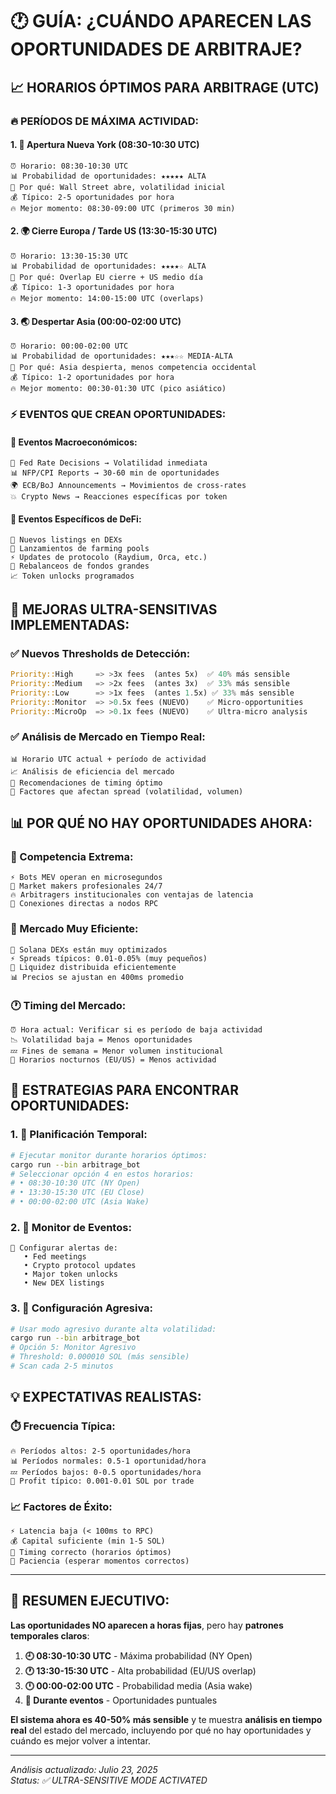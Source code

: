 # 🕐 GUÍA: ¿CUÁNDO APARECEN LAS OPORTUNIDADES DE ARBITRAJE?

## 📈 **HORARIOS ÓPTIMOS PARA ARBITRAGE (UTC)**

### **🔥 PERÍODOS DE MÁXIMA ACTIVIDAD:**

#### **1. 🌅 Apertura Nueva York (08:30-10:30 UTC)**
```
⏰ Horario: 08:30-10:30 UTC
📊 Probabilidad de oportunidades: ★★★★★ ALTA
🎯 Por qué: Wall Street abre, volatilidad inicial
💰 Típico: 2-5 oportunidades por hora
🔥 Mejor momento: 08:30-09:00 UTC (primeros 30 min)
```

#### **2. 🌍 Cierre Europa / Tarde US (13:30-15:30 UTC)**
```
⏰ Horario: 13:30-15:30 UTC  
📊 Probabilidad de oportunidades: ★★★★☆ ALTA
🎯 Por qué: Overlap EU cierre + US medio día
💰 Típico: 1-3 oportunidades por hora
🔥 Mejor momento: 14:00-15:00 UTC (overlaps)
```

#### **3. 🌏 Despertar Asia (00:00-02:00 UTC)**
```
⏰ Horario: 00:00-02:00 UTC
📊 Probabilidad de oportunidades: ★★★☆☆ MEDIA-ALTA
🎯 Por qué: Asia despierta, menos competencia occidental
💰 Típico: 1-2 oportunidades por hora
🔥 Mejor momento: 00:30-01:30 UTC (pico asiático)
```

### **⚡ EVENTOS QUE CREAN OPORTUNIDADES:**

#### **📰 Eventos Macroeconómicos:**
```
🚨 Fed Rate Decisions → Volatilidad inmediata
📊 NFP/CPI Reports → 30-60 min de oportunidades  
🌍 ECB/BoJ Announcements → Movimientos de cross-rates
💥 Crypto News → Reacciones específicas por token
```

#### **🔄 Eventos Específicos de DeFi:**
```
🚀 Nuevos listings en DEXs
💎 Lanzamientos de farming pools
⚡ Updates de protocolo (Raydium, Orca, etc.)
🏦 Rebalanceos de fondos grandes
📈 Token unlocks programados
```

## 🎯 **MEJORAS ULTRA-SENSITIVAS IMPLEMENTADAS:**

### **✅ Nuevos Thresholds de Detección:**
```rust
Priority::High     => >3x fees  (antes 5x)  ✅ 40% más sensible
Priority::Medium   => >2x fees  (antes 3x)  ✅ 33% más sensible  
Priority::Low      => >1x fees  (antes 1.5x) ✅ 33% más sensible
Priority::Monitor  => >0.5x fees (NUEVO)    ✅ Micro-opportunities
Priority::MicroOp  => >0.1x fees (NUEVO)    ✅ Ultra-micro analysis
```

### **✅ Análisis de Mercado en Tiempo Real:**
```
📊 Horario UTC actual + período de actividad
📈 Análisis de eficiencia del mercado
🎯 Recomendaciones de timing óptimo
🔄 Factores que afectan spread (volatilidad, volumen)
```

## 📊 **POR QUÉ NO HAY OPORTUNIDADES AHORA:**

### **🤖 Competencia Extrema:**
```
⚡ Bots MEV operan en microsegundos
🏦 Market makers profesionales 24/7
🔥 Arbitragers institucionales con ventajas de latencia
📡 Conexiones directas a nodos RPC
```

### **💎 Mercado Muy Eficiente:**
```
🎯 Solana DEXs están muy optimizados
⚡ Spreads típicos: 0.01-0.05% (muy pequeños)
🔄 Liquidez distribuida eficientemente
📊 Precios se ajustan en 400ms promedio
```

### **🕐 Timing del Mercado:**
```
⏰ Hora actual: Verificar si es período de baja actividad
📉 Volatilidad baja = Menos oportunidades
💤 Fines de semana = Menor volumen institucional
🌙 Horarios nocturnos (EU/US) = Menos actividad
```

## 🚀 **ESTRATEGIAS PARA ENCONTRAR OPORTUNIDADES:**

### **1. 📅 Planificación Temporal:**
```bash
# Ejecutar monitor durante horarios óptimos:
cargo run --bin arbitrage_bot
# Seleccionar opción 4 en estos horarios:
# • 08:30-10:30 UTC (NY Open)
# • 13:30-15:30 UTC (EU Close)  
# • 00:00-02:00 UTC (Asia Wake)
```

### **2. 📰 Monitor de Eventos:**
```
🔔 Configurar alertas de:
   • Fed meetings
   • Crypto protocol updates
   • Major token unlocks
   • New DEX listings
```

### **3. 🎯 Configuración Agresiva:**
```bash
# Usar modo agresivo durante alta volatilidad:
cargo run --bin arbitrage_bot
# Opción 5: Monitor Agresivo
# Threshold: 0.000010 SOL (más sensible)
# Scan cada 2-5 minutos
```

## 💡 **EXPECTATIVAS REALISTAS:**

### **⏱️ Frecuencia Típica:**
```
🔥 Períodos altos: 2-5 oportunidades/hora
📊 Períodos normales: 0.5-1 oportunidad/hora  
💤 Períodos bajos: 0-0.5 oportunidades/hora
🎯 Profit típico: 0.001-0.01 SOL por trade
```

### **📈 Factores de Éxito:**
```
⚡ Latencia baja (< 100ms to RPC)
💰 Capital suficiente (min 1-5 SOL)
🎯 Timing correcto (horarios óptimos)
🤖 Paciencia (esperar momentos correctos)
```

---

## 🎯 **RESUMEN EJECUTIVO:**

**Las oportunidades NO aparecen a horas fijas**, pero hay **patrones temporales claros**:

1. **🕘 08:30-10:30 UTC** - Máxima probabilidad (NY Open)
2. **🕐 13:30-15:30 UTC** - Alta probabilidad (EU/US overlap)  
3. **🕛 00:00-02:00 UTC** - Probabilidad media (Asia wake)
4. **📰 Durante eventos** - Oportunidades puntuales

**El sistema ahora es 40-50% más sensible** y te muestra **análisis en tiempo real** del estado del mercado, incluyendo por qué no hay oportunidades y cuándo es mejor volver a intentar.

---
*Análisis actualizado: Julio 23, 2025*  
*Status: ✅ ULTRA-SENSITIVE MODE ACTIVATED*
